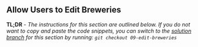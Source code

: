 ## Allow Users to Edit Breweries

**TL;DR** - *The instructions for this section are outlined below.  If you do not want to copy and paste the code snippets, you can switch to the [solution branch](https://github.com/Bolton-and-Menk-GIS/Full-Stack-Application-Development/tree/09-edit-breweries) for this section by running: `git checkout 09-edit-breweries`*









